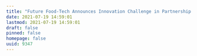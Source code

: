 ```yaml
---
title: "Future Food-Tech Announces Innovation Challenge in Partnership with Kraft Heinz"
date: 2021-07-19 14:59:01
lastmod: 2021-07-19 14:59:01
draft: false
pinned: false
homepage: false
uuid: 9347
---
```

